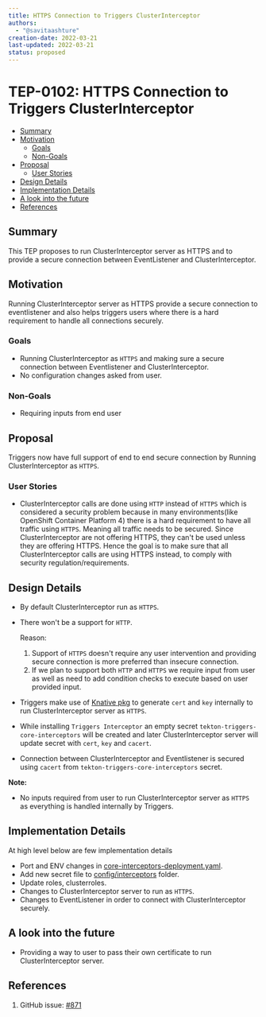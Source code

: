 ```yaml
---
title: HTTPS Connection to Triggers ClusterInterceptor
authors:
  - "@savitaashture"
creation-date: 2022-03-21
last-updated: 2022-03-21
status: proposed
---
```


# TEP-0102: HTTPS Connection to Triggers ClusterInterceptor

<!-- toc -->
- [Summary](#summary)
- [Motivation](#motivation)
  - [Goals](#goals)
  - [Non-Goals](#non-goals)
- [Proposal](#proposal)
  - [User Stories](#user-stories)
- [Design Details](#design-details)
- [Implementation Details](#implementation-details)
- [A look into the future](#a-look-into-the-future)
- [References](#references)
<!-- /toc -->

## Summary

This TEP proposes to run ClusterInterceptor server as HTTPS and to provide a secure connection between 
EventListener and ClusterInterceptor. 

## Motivation

Running ClusterInterceptor server as HTTPS provide a secure connection to eventlistener
and also helps triggers users where there is a hard requirement to handle all connections securely.

### Goals

* Running ClusterInterceptor as `HTTPS` and making sure a secure connection between Eventlistener and ClusterInterceptor.
* No configuration changes asked from user.

### Non-Goals

* Requiring inputs from end user

## Proposal

Triggers now have full support of end to end secure connection by Running ClusterInterceptor as `HTTPS`.

### User Stories

* ClusterInterceptor calls are done using `HTTP` instead of `HTTPS` which is considered a security problem because
in many environments(like OpenShift Container Platform 4) there is a hard requirement to have all traffic using `HTTPS`. 
Meaning all traffic needs to be secured. Since ClusterInterceptor are not offering HTTPS, they can't be used unless they are offering HTTPS.
Hence the goal is to make sure that all ClusterInterceptor calls are using HTTPS instead, to comply with security regulation/requirements.

## Design Details

* By default ClusterInterceptor run as `HTTPS`.
* There won't be a support for `HTTP`.

    Reason:
    1. Support of `HTTPS` doesn't require any user intervention and providing secure connection is more preferred than insecure connection.
    2. If we plan to support both `HTTP` and `HTTPS` we require input from user as well as need to add condition checks to execute based on user provided input. 
* Triggers make use of [Knative pkg](https://github.com/knative/pkg/blob/main/webhook/certificates/resources/certs.go#L144) to generate `cert` and `key` internally to run ClusterInterceptor server as `HTTPS`.
* While installing `Triggers Interceptor` an empty secret `tekton-triggers-core-interceptors` will be created and later ClusterInterceptor server will update secret with `cert`, `key` and `cacert`.
* Connection between ClusterInterceptor and Eventlistener is secured using `cacert` from `tekton-triggers-core-interceptors` secret.

**Note:**
* No inputs required from user to run ClusterInterceptor server as `HTTPS` as everything is handled internally by Triggers.

## Implementation Details
At high level below are few implementation details
* Port and ENV changes in [core-interceptors-deployment.yaml](https://github.com/tektoncd/triggers/blob/main/config/interceptors/core-interceptors-deployment.yaml).
* Add new secret file to [config/interceptors](https://github.com/tektoncd/triggers/tree/main/config/interceptors) folder.
* Update roles, clusterroles.
* Changes to ClusterInterceptor server to run as `HTTPS`.
* Changes to EventListener in order to connect with ClusterInterceptor securely.  

## A look into the future
* Providing a way to user to pass their own certificate to run ClusterInterceptor server.

## References 
1. GitHub issue: [#871](https://github.com/tektoncd/triggers/issues/871)
